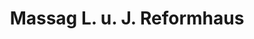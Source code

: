 ---
title: "Massag L. u. J. Reformhaus"
url: /kressbronn-am-bodensee/massag-l-u-j-reformhaus/
shop: Supermarkt
---